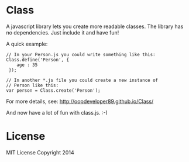 Class
=====

A javascript library lets you create more readable classes.
The library has no dependencies. Just include it and have fun!

A quick example:

    // In your Person.js you could write something like this:
    Class.define('Person', {
        age : 35
     });
    
    // In another *.js file you could create a new instance of 
    // Person like this:
    var person = Class.create('Person');
    
    
For more details, see: http://oopdeveloper89.github.io/Class/

And now have a lot of fun with class.js. :-)

License
=====
MIT License
Copyright 2014

